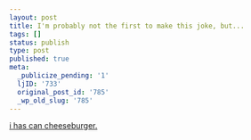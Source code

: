 ```yaml
---
layout: post
title: I'm probably not the first to make this joke, but...
tags: []
status: publish
type: post
published: true
meta:
  _publicize_pending: '1'
  ljID: '733'
  original_post_id: '785'
  _wp_old_slug: '785'
---
```

<a href="http://kensingtonvictoria.com/blog/2008/01/31/not-food-the-canned-cheeseburger/">i has can cheeseburger.</a>

